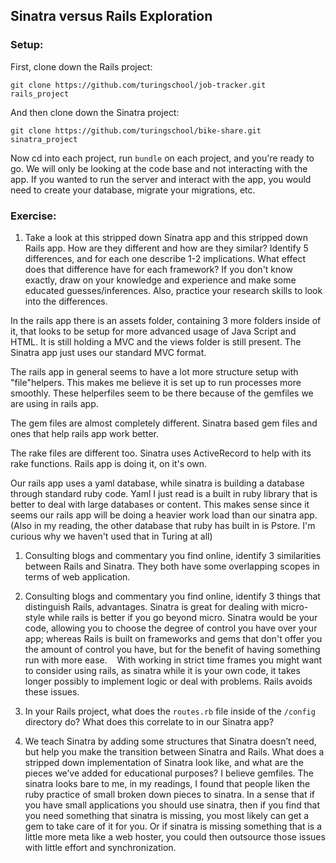 ## Sinatra versus Rails Exploration

### Setup:

First, clone down the Rails project:

```terminal
git clone https://github.com/turingschool/job-tracker.git rails_project
```

And then clone down the Sinatra project:

```terminal
git clone https://github.com/turingschool/bike-share.git sinatra_project
```
Now cd into each project, run `bundle` on each project, and you're ready to go. We will only be looking at the code base and not interacting with the app. If you wanted to run the server and interact with the app, you would need to create your database, migrate your migrations, etc.

### Exercise:

1. Take a look at this stripped down Sinatra app and this stripped down Rails app. How are they different and how are they similar? Identify 5 differences, and for each one describe 1-2 implications. What effect does that difference have for each framework? If you don't know exactly, draw on your knowledge and experience and make some educated guesses/inferences. Also, practice your research skills to look into the differences.

In the rails app there is an assets folder, containing 3 more folders inside of it, that looks to be setup for more advanced usage of Java Script and HTML.  It is still holding a MVC and the views folder is still present.  The Sinatra app just uses our standard MVC format.

The rails app in general seems to have a lot more structure setup with "file"helpers.  This makes me believe it is set up to run processes more smoothly.  These helperfiles seem to be there because of the gemfiles we are using in rails app.

The gem files are almost completely different.  Sinatra based gem files and ones that help rails app work better.

The rake files are different too.  Sinatra uses ActiveRecord to help with its rake functions.  Rails app is doing it, on it's own.

Our rails app uses a yaml database, while sinatra is building a database through standard ruby code.  Yaml I just read is a built in ruby library that is better to deal with large databases or content.  This makes sense since it seems our rails app will be doing a heavier work load than our sinatra app.    (Also in my reading, the other database that ruby has built in is Pstore.  I'm curious why we haven't used that in Turing at all)


1. Consulting blogs and commentary you find online, identify 3 similarities between Rails and Sinatra.
    They both have some overlapping scopes in terms of web application.

1. Consulting blogs and commentary you find online, identify 3 things that distinguish Rails, advantages.
    Sinatra is great for dealing with micro-style while rails is better if you go beyond micro.
    Sinatra would be your code, allowing you to choose the degree of control you have over your app; whereas Rails is built on frameworks and gems that don't offer you the amount of control you have, but for the benefit of having something run with more ease.
    With working in strict time frames you might want to consider using rails,  as sinatra while it is your own code, it takes longer possibly to implement logic or deal with problems.  Rails avoids these issues.
1. In your Rails project, what does the `routes.rb` file inside of the `/config` directory do? What does this correlate to in our Sinatra app?

1. We teach Sinatra by adding some structures that Sinatra doesn’t need, but help you make the transition between Sinatra and Rails. What does a stripped down implementation of Sinatra look like, and what are the pieces we’ve added for educational purposes?
      I believe gemfiles.  The sinatra looks bare to me, in my readings, I found that people liken the ruby practice of small broken down pieces to sinatra.  In a sense that if you have small applications you should use sinatra, then if you find that you need something that sinatra is missing, you most likely can get a gem to take care of it for you.  Or if sinatra is missing something that is a little more meta like a web hoster, you could then outsource those issues with little effort and synchronization. 
